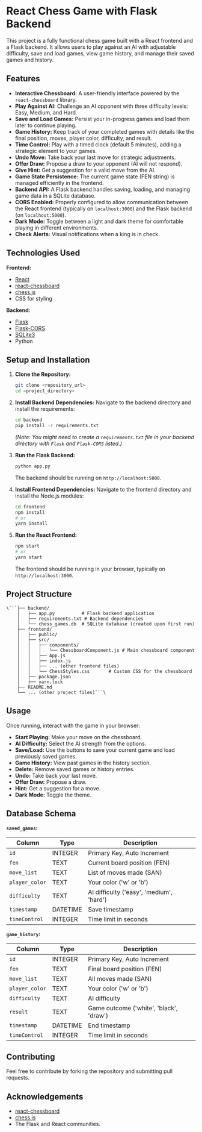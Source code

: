 # React Chess Game with Flask Backend

This project is a fully functional chess game built with a React frontend and a Flask backend. It allows users to play against an AI with adjustable difficulty, save and load games, view game history, and manage their saved games and history.

## Features

- **Interactive Chessboard:** A user-friendly interface powered by the `react-chessboard` library.
- **Play Against AI:** Challenge an AI opponent with three difficulty levels: Easy, Medium, and Hard.
- **Save and Load Games:** Persist your in-progress games and load them later to continue playing.
- **Game History:** Keep track of your completed games with details like the final position, moves, player color, difficulty, and result.
- **Time Control:** Play with a timed clock (default 5 minutes), adding a strategic element to your games.
- **Undo Move:** Take back your last move for strategic adjustments.
- **Offer Draw:** Propose a draw to your opponent (AI will not respond).
- **Give Hint:** Get a suggestion for a valid move from the AI.
- **Game State Persistence:** The current game state (FEN string) is managed efficiently in the frontend.
- **Backend API:** A Flask backend handles saving, loading, and managing game data in a SQLite database.
- **CORS Enabled:** Properly configured to allow communication between the React frontend (typically on `localhost:3000`) and the Flask backend (on `localhost:5000`).
- **Dark Mode:** Toggle between a light and dark theme for comfortable playing in different environments.
- **Check Alerts:** Visual notifications when a king is in check.

## Technologies Used

**Frontend:**

- [React](https://react.dev/)
- [react-chessboard](https://shaack.com/react-chessboard/)
- [chess.js](https://github.com/jhlywa/chess.js)
- CSS for styling

**Backend:**

- [Flask](https://flask.palletsprojects.com/en/3.0.x/)
- [Flask-CORS](https://flask-cors.readthedocs.io/en/latest/)
- [SQLite3](https://www.sqlite.org/index.html)
- Python

## Setup and Installation

1.  **Clone the Repository:**
    ```bash
    git clone <repository_url>
    cd <project_directory>
    ```

2.  **Install Backend Dependencies:**
    Navigate to the backend directory and install the requirements:
    ```bash
    cd backend
    pip install -r requirements.txt
    ```
    *(Note: You might need to create a `requirements.txt` file in your backend directory with `Flask` and `Flask-CORS` listed.)*

3.  **Run the Flask Backend:**
    ```bash
    python app.py
    ```
    The backend should be running on `http://localhost:5000`.

4.  **Install Frontend Dependencies:**
    Navigate to the frontend directory and install the Node.js modules:
    ```bash
    cd frontend
    npm install
    # or
    yarn install
    ```

5.  **Run the React Frontend:**
    ```bash
    npm start
    # or
    yarn start
    ```
    The frontend should be running in your browser, typically on `http://localhost:3000`.

## Project Structure

    \```├── backend/
        │   ├── app.py          # Flask backend application
        │   ├── requirements.txt # Backend dependencies
        │   └── chess_games.db  # SQLite database (created upon first run)
        ├── frontend/
        │   ├── public/
        │   ├── src/
        │   │   ├── components/
        │   │   │   └── ChessboardComponent.js # Main chessboard component
        │   │   ├── App.js
        │   │   ├── index.js
        │   │   ├── ... (other frontend files)
        │   │   └── ChessStyles.css       # Custom CSS for the chessboard
        │   ├── package.json
        │   ├── yarn.lock
        ├── README.md
        └── ... (other project files)```\


## Usage

Once running, interact with the game in your browser:

- **Start Playing:** Make your move on the chessboard.
- **AI Difficulty:** Select the AI strength from the options.
- **Save/Load:** Use the buttons to save your current game and load previously saved games.
- **Game History:** View past games in the history section.
- **Delete:** Remove saved games or history entries.
- **Undo:** Take back your last move.
- **Offer Draw:** Propose a draw.
- **Hint:** Get a suggestion for a move.
- **Dark Mode:** Toggle the theme.

## Database Schema

**`saved_games`:**

| Column        | Type     | Description                               |
| ------------- | -------- | ----------------------------------------- |
| `id`          | INTEGER  | Primary Key, Auto Increment               |
| `fen`         | TEXT     | Current board position (FEN)              |
| `move_list`   | TEXT     | List of moves made (SAN)                  |
| `player_color`| TEXT     | Your color ('w' or 'b')                   |
| `difficulty`  | TEXT     | AI difficulty ('easy', 'medium', 'hard') |
| `timestamp`   | DATETIME | Save timestamp                            |
| `timeControl` | INTEGER  | Time limit in seconds                     |

**`game_history`:**

| Column        | Type     | Description                               |
| ------------- | -------- | ----------------------------------------- |
| `id`          | INTEGER  | Primary Key, Auto Increment               |
| `fen`         | TEXT     | Final board position (FEN)                |
| `move_list`   | TEXT     | All moves made (SAN)                      |
| `player_color`| TEXT     | Your color ('w' or 'b')                   |
| `difficulty`  | TEXT     | AI difficulty                             |
| `result`      | TEXT     | Game outcome ('white', 'black', 'draw')   |
| `timestamp`   | DATETIME | End timestamp                             |
| `timeControl` | INTEGER  | Time limit in seconds                     |

## Contributing

Feel free to contribute by forking the repository and submitting pull requests.

## Acknowledgements

- [react-chessboard](https://shaack.com/react-chessboard/)
- [chess.js](https://github.com/jhlywa/chess.js)
- The Flask and React communities.